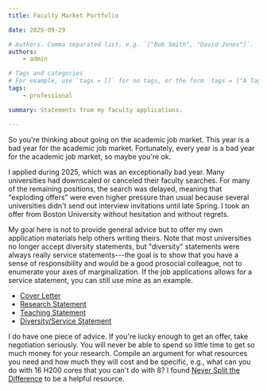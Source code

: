 ```yaml
---
title: Faculty Market Portfolio

date: 2025-09-29

# Authors. Comma separated list, e.g. `["Bob Smith", "David Jones"]`.
authors:
    - admin

# Tags and categories
# For example, use `tags = []` for no tags, or the form `tags = ["A Tag", "Another Tag"]` for one or more tags.
tags:
    - professional

summary: Statements from my faculty applications.

---
```


So you're thinking about going on the academic job market. This year is a bad year for the academic job market. Fortunately, every year is a bad year for the academic job market, so maybe you're ok.

I applied during 2025, which was an exceptionally bad year. Many universities had downscaled or canceled their faculty searches. For many of the remaining positions, the search was delayed, meaning that "exploding offers" were even higher pressure than usual because several universities didn't send out interview invitations until late Spring. I took an offer from Boston University without hesitation and without regrets.

My goal here is not to provide general advice but to offer my own application materials help others writing theirs. Note that most universities no longer accept diversity statements, but "diversity" statements were always really service statements---the goal is to show that you have a sense of responsibility and would be a good prosocial colleague, not to enumerate your axes of marginalization. If the job applications allows for a service statement, you can still use mine as an example.

- [Cover Letter](/uploads/faculty_apps/cover_letter.pdf)
- [Research Statement](/uploads/faculty_apps/research_statement.pdf)
- [Teaching Statement](/uploads/faculty_apps/teaching_statement.pdf)
- [Diversity/Service Statement](/uploads/faculty_apps/diversity_statement.pdf)

I do have one piece of advice. If you're lucky enough to get an offer, take negotiation seriously. You will never be able to spend so little time to get so much money for your research. Compile an argument for what resources you need and how much they will cost and be specific, e.g., what can you do with 16 H200 cores that you can't do with 8? I found [Never Split the Difference](https://app.thestorygraph.com/books/3d05bf97-a33e-4084-a1b6-e30f56b26037) to be a helpful resource.